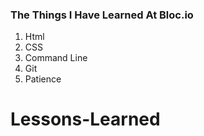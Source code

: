### The Things I Have Learned At Bloc.io

1. Html
2. CSS
3. Command Line
4. Git
5. Patience
# Lessons-Learned
